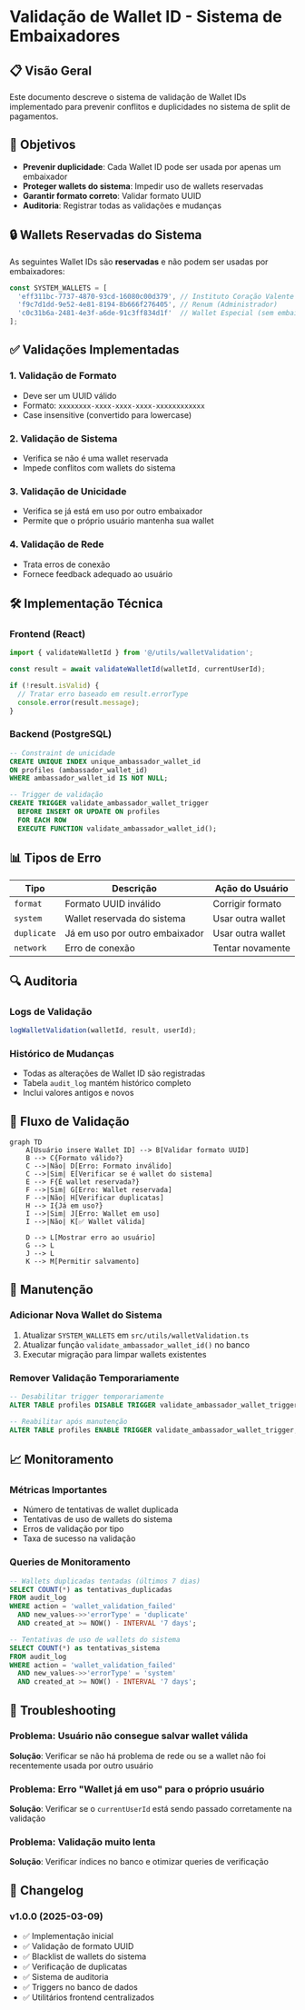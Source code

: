 # Validação de Wallet ID - Sistema de Embaixadores

## 📋 Visão Geral

Este documento descreve o sistema de validação de Wallet IDs implementado para prevenir conflitos e duplicidades no sistema de split de pagamentos.

## 🎯 Objetivos

- **Prevenir duplicidade**: Cada Wallet ID pode ser usada por apenas um embaixador
- **Proteger wallets do sistema**: Impedir uso de wallets reservadas
- **Garantir formato correto**: Validar formato UUID
- **Auditoria**: Registrar todas as validações e mudanças

## 🔒 Wallets Reservadas do Sistema

As seguintes Wallet IDs são **reservadas** e não podem ser usadas por embaixadores:

```typescript
const SYSTEM_WALLETS = [
  'eff311bc-7737-4870-93cd-16080c00d379', // Instituto Coração Valente
  'f9c7d1dd-9e52-4e81-8194-8b666f276405', // Renum (Administrador)
  'c0c31b6a-2481-4e3f-a6de-91c3ff834d1f'  // Wallet Especial (sem embaixador)
];
```

## ✅ Validações Implementadas

### 1. **Validação de Formato**
- Deve ser um UUID válido
- Formato: `xxxxxxxx-xxxx-xxxx-xxxx-xxxxxxxxxxxx`
- Case insensitive (convertido para lowercase)

### 2. **Validação de Sistema**
- Verifica se não é uma wallet reservada
- Impede conflitos com wallets do sistema

### 3. **Validação de Unicidade**
- Verifica se já está em uso por outro embaixador
- Permite que o próprio usuário mantenha sua wallet

### 4. **Validação de Rede**
- Trata erros de conexão
- Fornece feedback adequado ao usuário

## 🛠️ Implementação Técnica

### **Frontend (React)**

```typescript
import { validateWalletId } from '@/utils/walletValidation';

const result = await validateWalletId(walletId, currentUserId);

if (!result.isValid) {
  // Tratar erro baseado em result.errorType
  console.error(result.message);
}
```

### **Backend (PostgreSQL)**

```sql
-- Constraint de unicidade
CREATE UNIQUE INDEX unique_ambassador_wallet_id 
ON profiles (ambassador_wallet_id) 
WHERE ambassador_wallet_id IS NOT NULL;

-- Trigger de validação
CREATE TRIGGER validate_ambassador_wallet_trigger
  BEFORE INSERT OR UPDATE ON profiles
  FOR EACH ROW
  EXECUTE FUNCTION validate_ambassador_wallet_id();
```

## 📊 Tipos de Erro

| Tipo | Descrição | Ação do Usuário |
|------|-----------|-----------------|
| `format` | Formato UUID inválido | Corrigir formato |
| `system` | Wallet reservada do sistema | Usar outra wallet |
| `duplicate` | Já em uso por outro embaixador | Usar outra wallet |
| `network` | Erro de conexão | Tentar novamente |

## 🔍 Auditoria

### **Logs de Validação**
```typescript
logWalletValidation(walletId, result, userId);
```

### **Histórico de Mudanças**
- Todas as alterações de Wallet ID são registradas
- Tabela `audit_log` mantém histórico completo
- Inclui valores antigos e novos

## 🚀 Fluxo de Validação

```mermaid
graph TD
    A[Usuário insere Wallet ID] --> B[Validar formato UUID]
    B --> C{Formato válido?}
    C -->|Não| D[Erro: Formato inválido]
    C -->|Sim| E[Verificar se é wallet do sistema]
    E --> F{É wallet reservada?}
    F -->|Sim| G[Erro: Wallet reservada]
    F -->|Não| H[Verificar duplicatas]
    H --> I{Já em uso?}
    I -->|Sim| J[Erro: Wallet em uso]
    I -->|Não| K[✅ Wallet válida]
    
    D --> L[Mostrar erro ao usuário]
    G --> L
    J --> L
    K --> M[Permitir salvamento]
```

## 🔧 Manutenção

### **Adicionar Nova Wallet do Sistema**
1. Atualizar `SYSTEM_WALLETS` em `src/utils/walletValidation.ts`
2. Atualizar função `validate_ambassador_wallet_id()` no banco
3. Executar migração para limpar wallets existentes

### **Remover Validação Temporariamente**
```sql
-- Desabilitar trigger temporariamente
ALTER TABLE profiles DISABLE TRIGGER validate_ambassador_wallet_trigger;

-- Reabilitar após manutenção
ALTER TABLE profiles ENABLE TRIGGER validate_ambassador_wallet_trigger;
```

## 📈 Monitoramento

### **Métricas Importantes**
- Número de tentativas de wallet duplicada
- Tentativas de uso de wallets do sistema
- Erros de validação por tipo
- Taxa de sucesso na validação

### **Queries de Monitoramento**
```sql
-- Wallets duplicadas tentadas (últimos 7 dias)
SELECT COUNT(*) as tentativas_duplicadas
FROM audit_log 
WHERE action = 'wallet_validation_failed'
  AND new_values->>'errorType' = 'duplicate'
  AND created_at >= NOW() - INTERVAL '7 days';

-- Tentativas de uso de wallets do sistema
SELECT COUNT(*) as tentativas_sistema
FROM audit_log 
WHERE action = 'wallet_validation_failed'
  AND new_values->>'errorType' = 'system'
  AND created_at >= NOW() - INTERVAL '7 days';
```

## 🚨 Troubleshooting

### **Problema**: Usuário não consegue salvar wallet válida
**Solução**: Verificar se não há problema de rede ou se a wallet não foi recentemente usada por outro usuário

### **Problema**: Erro "Wallet já em uso" para o próprio usuário
**Solução**: Verificar se o `currentUserId` está sendo passado corretamente na validação

### **Problema**: Validação muito lenta
**Solução**: Verificar índices no banco e otimizar queries de verificação

## 📝 Changelog

### v1.0.0 (2025-03-09)
- ✅ Implementação inicial
- ✅ Validação de formato UUID
- ✅ Blacklist de wallets do sistema
- ✅ Verificação de duplicatas
- ✅ Sistema de auditoria
- ✅ Triggers no banco de dados
- ✅ Utilitários frontend centralizados